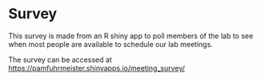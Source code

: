 # Survey

This survey is made from an R shiny app to poll members of the lab to see when most people are available to schedule our lab meetings. 

The survey can be accessed at https://pamfuhrmeister.shinyapps.io/meeting_survey/
